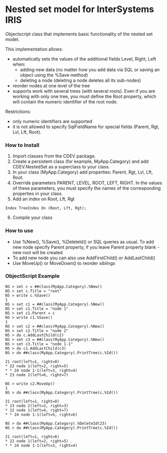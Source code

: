 # Nested set model for InterSystems IRIS

Objectscript class that implements basic functionality of the nested set model.

This implementation allows:
* automatically sets the values of the additional fields Level, Right, Left when: 
    * adding new data (no matter how you add data via SQL or saving an object using the  %Save method)
    * deleting a node (deleting a node deletes all its sub-nodes)
* reorder nodes at one level of the tree
* supports work with several trees (with several roots). Even if you are working with only one tree, you must define the Root property, which will contain the numeric identifier of the root node.

Restrictions:
* only numeric identifiers are supported 
* it is not allowed to specify SqlFieldName for special fields (Parent, Rgt, Lvl, Lft, Root).

### How to Install
1. Import classes from the CDEV package.
2. Create a persistent class (for example, MyApp.Category) and add CDEV.NestedSet as a superclass to your class.
3. In your class (MyApp.Category) add properties: Parent, Rgt, Lvl, Lft, Root.
4. Override parameters PARENT, LEVEL, ROOT, LEFT, RIGHT. In the values of these parameters, you must specify the names of the corresponding properties in your class.
5. Add an index on Root, Lft, Rgt

```
Index TreeIndex On (Root, Lft, Rgt);
```

6. Compile your class

### How to use
* Use %New(), %Save(), %DeleteId() or SQL queries as usual. To add new node specify Parent property, if you leave Parent property blank - new root will be created
* To add new node you can also use AddFirstChild() or AddLastChild() 
* Use MoveUp() or MoveDown() to reorder siblings

### ObjectScript Example

```
NS > set c = ##class(MyApp.Category).%New()
NS > set c.Title = "root"
NS > write c.%Save()
1
NS > set c1 = ##class(MyApp.Category).%New()
NS > set c1.Title = "node 1"
NS > set c1.Parent = c
NS > write c1.%Save()
1
NS > set c2 = ##class(MyApp.Category).%New()
NS > set c2.Title = "node 2"
NS > do c.AddLastChild(c2)
NS > set c3 = ##class(MyApp.Category).%New()
NS > set c3.Title = "node 1-1"
NS > do c1.AddLastChild(c3)
NS > do ##class(MyApp.Category).PrintTree(c.%Id())

21 root(left=1, right=8)
* 22 node 1(left=2, right=5)
* * 24 node 1-1(left=3, right=4)
* 23 node 2(left=6, right=7)

NS > write c2.MoveUp()
1
NS > do ##class(MyApp.Category).PrintTree(c.%Id())

21 root(left=1, right=8)
* 23 node 2(left=2, right=3)
* 22 node 1(left=4, right=7)
* * 24 node 1-1(left=5, right=6)

NS > do ##class(MyApp.Category).%DeleteId(23)
NS > do ##class(MyApp.Category).PrintTree(c.%Id())

21 root(left=1, right=6)
* 22 node 1(left=2, right=5)
* * 24 node 1-1(left=3, right=4)
```